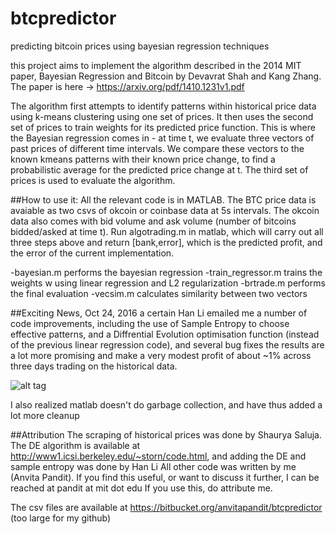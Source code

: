 # btcpredictor
predicting bitcoin prices using bayesian regression techniques

this project aims to implement the algorithm described in the 2014 MIT paper, Bayesian Regression and Bitcoin 
by Devavrat Shah and Kang Zhang. The paper is here -> https://arxiv.org/pdf/1410.1231v1.pdf

The algorithm first attempts to identify patterns within historical price data using k-means clustering using one set of prices.
It then uses the second set of prices to train weights for its predicted price function. This is where the Bayesian regression comes in - 
at time t, we evaluate three vectors of past prices of different time intervals. We compare these vectors to the known kmeans patterns 
with their known price change, to find a probabilistic average for the predicted price change at t.
The third set of prices is used to evaluate the algorithm. 

##How to use it: 
All the relevant code is in MATLAB. The BTC price data is avaiable as two csvs of okcoin or coinbase data at 5s intervals. The okcoin 
data also comes with bid volume and ask volume (number of bitcoins bidded/asked at time t).
Run algotrading.m in matlab, which will carry out all three steps above and return [bank,error], which is the predicted profit, and 
the error of the current implementation. 

-bayesian.m performs the bayesian regression 
-train_regressor.m trains the weights w using linear regression and L2 regularization 
-brtrade.m performs the final evaluation
-vecsim.m calculates similarity between two vectors

##Exciting News, Oct 24, 2016
a certain Han Li emailed me a number of code improvements, including the use of Sample Entropy to choose effective patterns, and a Diffrential Evolution optimisation function (instead of the previous linear regression code), and several bug fixes
the results are a lot more promising and make a very modest profit of about ~1% across three days trading on the historical data.

![alt tag](https://gm1.ggpht.com/B7EFjkMV-U5erG-2lcSfIep7hmWvkeWUE6YRAoVvmpnXGrDhyuLsiCj4Q5LdzANlBEj1_QNcxSdHoecIe-Ulzp5v7GRz1UGYVZBzU2DIEH9INGolx7sJIOQh9qe_odZiMx4ydAxTU-mMnpvGDPgA68-QNap8QOMLRiWl6idfHTrqHxgqOWBiXiPhaSokGnjRdkj0B-sPqvJDai7pjt84Klpu9aHKFT5fM7uz7LCHv_jw68nvsFwPtl4-RN-i3Lwr89LVX51mwyh6S2rMO25z_2Cf_PMDY1e5U-vrxzChnOJddBvyOVeKwuA_M18DSoyzKsKa7G6IMVwD5zGggTJsfTPnqRm_v-TL-tBbCCZ1c_254MpdUcCvnoq3AQOjkLBSuzHGUlK-PK7soRyppYNB8DLdfh6-DfzWZy-6XWGvHH9N_nCuCtwdL_RjuZ_LGt-1vWI49ijyboN_85qEnZB_16Nv7Wm7gznaNUhECZO8skiGCQYrdguwB-a-bDpTTSIPc9dyM4wPSneDpBggH0h4GstHsfKEH1DGz6BJqaLBroelEvDfC0Wk5ixr4PNlbUeLucOoyaNZLsSuHtQPQPrrizIxX5uRe83cAeDnT3i6EHArrBve-bduFNpXHiO40oZwBFTTJJAoEJC_gMoiE80i8kVnoINV8yoDJVAue8RCf5df916-CN-1PDAb4iHYzzHSrDJw0BH0OhEukA=w944-h438-l75-ft)

I also realized matlab doesn't do garbage collection, and have thus added a lot more cleanup 

##Attribution
The scraping of historical prices was done by Shaurya Saluja. The DE algorithm is available at http://www1.icsi.berkeley.edu/~storn/code.html, and adding the DE and sample entropy was done by Han Li
All other code was written by me (Anvita Pandit).
If you find this useful, or want to discuss it further, I can be reached at pandit at mit dot edu
If you use this, do attribute me.

The csv files are available at https://bitbucket.org/anvitapandit/btcpredictor (too large for my github)

